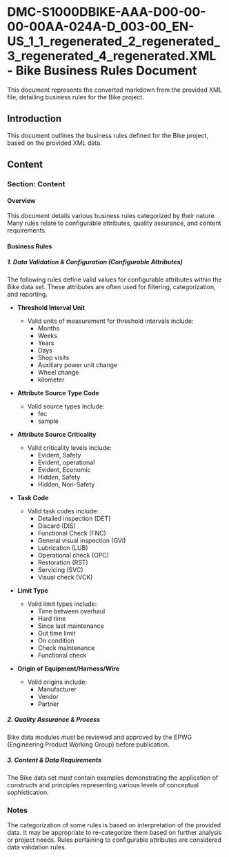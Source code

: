 # DMC-S1000DBIKE-AAA-D00-00-00-00AA-024A-D_003-00_EN-US_1_1_regenerated_2_regenerated_3_regenerated_4_regenerated.XML - Bike Business Rules Document

This document represents the converted markdown from the provided XML file, detailing business rules for the Bike project.

## Introduction

This document outlines the business rules defined for the Bike project, based on the provided XML data.

## Content

### Section: Content

#### Overview

This document details various business rules categorized by their nature. Many rules relate to configurable attributes, quality assurance, and content requirements.

#### Business Rules

##### 1. Data Validation & Configuration (Configurable Attributes)

The following rules define valid values for configurable attributes within the Bike data set. These attributes are often used for filtering, categorization, and reporting.

*   **Threshold Interval Unit**
    *   Valid units of measurement for threshold intervals include:
        *   Months
        *   Weeks
        *   Years
        *   Days
        *   Shop visits
        *   Auxiliary power unit change
        *   Wheel change
        *   kilometer

*   **Attribute Source Type Code**
    *   Valid source types include:
        *   fec
        *   sample

*   **Attribute Source Criticality**
    *   Valid criticality levels include:
        *   Evident, Safety
        *   Evident, operational
        *   Evident, Economic
        *   Hidden, Safety
        *   Hidden, Non-Safety

*   **Task Code**
    *   Valid task codes include:
        *   Detailed inspection (DET)
        *   Discard (DIS)
        *   Functional Check (FNC)
        *   General visual inspection (GVI)
        *   Lubrication (LUB)
        *   Operational check (OPC)
        *   Restoration (RST)
        *   Servicing (SVC)
        *   Visual check (VCK)

*   **Limit Type**
    *   Valid limit types include:
        *   Time between overhaul
        *   Hard time
        *   Since last maintenance
        *   Out time limit
        *   On condition
        *   Check maintenance
        *   Functional check

*   **Origin of Equipment/Harness/Wire**
    *   Valid origins include:
        *   Manufacturer
        *   Vendor
        *   Partner

##### 2. Quality Assurance & Process

Bike data modules *must* be reviewed and approved by the EPWG (Engineering Product Working Group) before publication.

##### 3. Content & Data Requirements

The Bike data set *must* contain examples demonstrating the application of constructs and principles representing various levels of conceptual sophistication.

### Notes

The categorization of some rules is based on interpretation of the provided data. It may be appropriate to re-categorize them based on further analysis or project needs. Rules pertaining to configurable attributes are considered data validation rules.